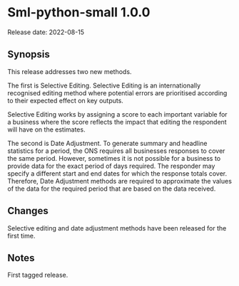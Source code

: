 # Sml-python-small 1.0.0

Release date: 2022-08-15

## Synopsis

This release addresses two new methods.

The first is Selective Editing. Selective Editing is an internationally recognised editing method where potential errors are prioritised according to their expected effect on key outputs. 

Selective Editing works by assigning a score to each important variable for a business where the score reflects the impact that editing the respondent will have on the estimates.

The second is Date Adjustment. To generate summary and headline statistics for a period, the ONS requires all businesses responses to cover the same period. However, sometimes it is not possible for a business to provide data for the exact period of days required. The responder may specify a different start and end dates for which the response totals cover. Therefore, Date Adjustment methods are required to approximate the values of the data for the required period that are based on the data received.

## Changes

Selective editing and date adjustment methods have been released for the first time.

## Notes

First tagged release.
